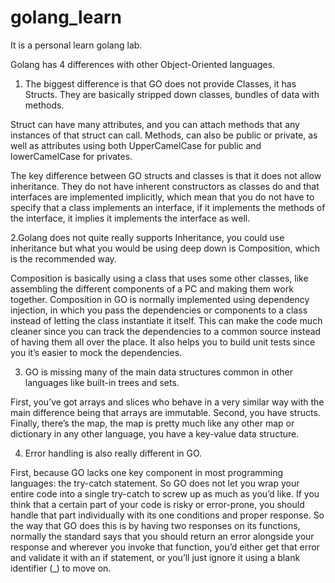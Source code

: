 # golang_learn
It is a personal learn golang lab.

Golang has 4 differences with other Object-Oriented languages.

1. The biggest difference is that GO does not provide Classes, it has Structs. They are basically stripped down classes, 
bundles of data with methods. 

Struct can have many attributes, and you can attach methods that any instances of that struct can call. 
Methods, can also be public or private, as well as attributes using both UpperCamelCase for public and 
lowerCamelCase for privates.

The key difference between GO structs and classes is that it does not allow inheritance.
They do not have inherent constructors as classes do and that interfaces are implemented implicitly, 
which mean that you do not have to specify that a class implements an interface, if it implements the methods
of the interface, it implies it implements the interface as well.

2.Golang does not quite really supports Inheritance, you could use inheritance but what you would be using deep down is
Composition, which is the recommended way. 

Composition is basically using a class that uses some other classes, 
like assembling the different components of a PC and making them work together. 
Composition in GO is normally implemented using dependency injection, 
in which you pass the dependencies or components to a class instead of letting the class instantiate it itself.
This can make the code much cleaner since you can track the dependencies to a common source instead of having them all
over the place. It also helps you to build unit tests since you it’s easier to mock the dependencies.

3. GO is missing many of the main data structures common in other languages like built-in trees and sets.

First, you’ve got arrays and slices who behave in a very similar way with the main difference being that arrays are
immutable. Second, you have structs. Finally, there’s the map, the map is pretty much like any other map or dictionary 
in any other language, you have a key-value data structure.

4. Error handling is also really different in GO.

First, because GO lacks one key component in most programming languages: the try-catch statement. 
So GO does not let you wrap your entire code into a single try-catch to screw up as much as you’d like.
If you think that a certain part of your code is risky or error-prone, 
you should handle that part individually with its one conditions and proper response.
So the way that GO does this is by having two responses on its functions, 
normally the standard says that you should return an error alongside your response and wherever you invoke that function,
you’d either get that error and validate it with an if statement,
or you’ll just ignore it using a blank identifier (_) to move on.